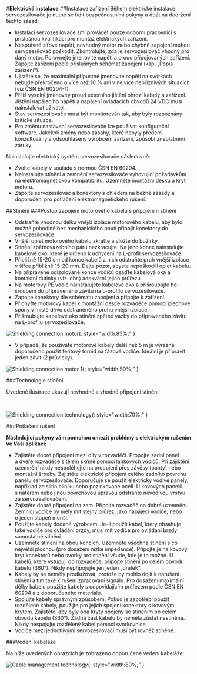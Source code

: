 #**Elektrická instalace**
##Instalace zařízení
Během elektrické instalace servozesilovače je nutné se řídit bezpečnostními pokyny a dbát na dodržení těchto zásad:

- Instalaci servozesilovače smí provádět pouze odborní pracovníci s příslušnou kvalifikací pro montáž elektrických zařízení.
- Nesprávné síťové napětí, nevhodný motor nebo chybné zapojení mohou servozesilovač poškodit. Zkontrolujte, zda je servozesilovač vhodný pro daný motor. Porovnejte jmenovité napětí a proud připojovaných zařízení. Zapojte zařízení podle příslušných schémat zapojení (kap. „Popis zařízení“).  
- Ujistěte se, že maximální přípustné jmenovité napětí na svorkách nebude překročeno o více než 10&nbsp;% ani v nejvíce nepříznivých situacích (viz ČSN&nbsp;EN&nbsp;60204-1).
- Příliš vysoký jmenovitý proud externího jištění ohrozí kabely a zařízení. Jištění napájecího napětí a napájení ovládacích obvodů 24&nbsp;VDC musí nainstalovat uživatel.
- Stav servozesilovače musí být monitorován tak, aby byly rozpoznány kritické situace.
- Pro změnu nastavení servozesilovače lze používat konfigurační software. Jakékoli změny nebo zásahy, které nebyly předem konzultovány a odsouhlaseny výrobcem zařízení, způsobí zneplatnění záruky.

Nainstalujte elektrický systém servozesilovače následovně:

- Zvolte kabely v souladu s normou ČSN&nbsp;EN&nbsp;60204.
- Nainstalujte stínění a zemnění servozesilovače vyhovující požadavkům na elektromagnetickou kompatibilitu. Uzemněte montážní desku a kryt motoru.
- Zapojte servozesilovač a konektory s ohledem na běžné zásady a doporučení pro potlačení elektromagnetického rušení. 

##Stínění
###Postup zapojení motorového kabelu s&nbsp;připojením stínění

- Odstraňte vhodnou délku vnější izolace motorového kabelu, aby bylo možné pohodlně bez mechanického pnutí připojit konektory do servozesilovače.
- Vnější oplet motorového kabelu zkraťte a vložte do bužírky.
- Stínění zpětnovazebního páru nezkracujte.
  Na jeho konec nainstalujte kabelové oko, které je určeno k uchycení na L-profil servozesilovače.
- Přibližně 15-20 cm od konce kabelů z nich odstraňte pruh vnější izolace v šířce přibližně 15-20 mm.
  Dejte pozor, abyste nepoškodili oplet kabelu.
- Na připravené odizolované konce vodičů osaďte kabelová oka a kontaktní dutinky (viz. obr.) adekvátní jejich průřezu.
- Na motorový PE vodič nainstalujete kabelové oko a přišroubujte ho šroubem do připraveného závitu na L-profilu servozesilovače.
- Zapojte konektory dle schématu zapojení a&nbsp;připojte k&nbsp;zařízení.
- Přichyťte motorový kabel k montážní desce rozvaděče pomocí plechové spony v místě dříve odstraněného pruhu vnější izolace.
- Přišroubujte kabelové oko stínění zpětné vazby do připraveného závitu na L-profilu servozesilovače.

![Shielding connection motor](../../../../source/img/TGZ-S-48-50_100RI_shielding1.webp){: style="width:85%;" }

- V případě, že používáte motorové kabely delší než 5 m je výrazně doporučeno použít feritový toroid na fázové vodiče. 
  Ideální je připravit jeden závit (2 průvleky).

![Shielding connection motor 1](../../../../source/img/TGZ-D-320-10_15_shielding4.webp){: style="width:50%;" }


###Technologie stínění

Uvedené ilustrace ukazují nevhodné a&nbsp;vhodné připojení stínění:

<br>

![Shielding connection technology](../../../../source/img/cableShielding4.svg){: style="width:70%;" }

###Potlačení rušení

**Následující pokyny vám pomohou omezit problémy s elektrickým rušením ve Vaší aplikaci:**

- Zajistěte dobré připojení mezi díly v&nbsp;rozvaděči. Propojte zadní panel a&nbsp;dveře rozvaděče s&nbsp;tělem skříně pomocí lankových vodičů. Při zajištění uzemnění nikdy nespoléhejte na propojení přes závěsy (panty) nebo montážní šrouby. Zajistěte elektrické připojení celého zadního povrchu panelu servozesilovače. Doporučuje se použít elektricky vodivé panely, například ze slitin hliníku nebo pozinkované oceli. U kovových panelů s&nbsp;nátěrem nebo jinou povrchovou úpravou odstraňte nevodivou vrstvu za servozesilovačem.
- Zajistěte dobré připojení na zem. Připojte rozvaděč na dobré uzemnění. Zemnicí vodiče by měly mít stejný průřez, jako napájecí vodiče, nebo o&nbsp;jeden stupeň menší.
- Použijte kabely dodané výrobcem. Je-li použit kabel, který obsahuje také vodiče pro ovládání brzdy, musí mít vodiče pro ovládání brzdy samostatné stínění.
- Uzemněte stínění na obou koncích. Uzemněte všechna stínění s&nbsp;co největší plochou (pro dosažení nízké impedance). Připojte je na kovový kryt konektorů nebo svorky pro stínění všude, kde je to možné. U kabelů, které vstupují do rozvaděče, připojte stínění po celém obvodu kabelu (360°). Nikdy nepřipojujte jen jeden „drátek“.
- Kabely by se neměly prodlužovat, protože by mohlo dojít k&nbsp;narušení stínění a&nbsp;tím také k&nbsp;rušení zpracování signálu. Pro dosažení maximální délky kabelu použijte kabely s&nbsp;odpovídajícím průřezem podle ČSN EN 60204 a&nbsp;z&nbsp;doporučeného materiálu.
- Spojujte kabely správným způsobem. Pokud je zapotřebí použít rozdělené kabely, použijte pro jejich spojení konektory s&nbsp;kovovým krytem. Zajistěte, aby byly oba kryty spojeny se stíněním po celém obvodu kabelu (360°). Žádná část kabelu by neměla zůstat nestíněná. Nikdy nespojujte rozdělený kabel pomocí svorkovnice.
- Vodiče mezi jednotlivými servozesilovači musí být rovněž stíněné.

###Vedení kabeláže

Na níže uvedených obrázcích je zobrazeno doporučené vedení kabeláže:

![Cable management technology](../../../../source/img/cableMan.svg){: style="width:80%;" }